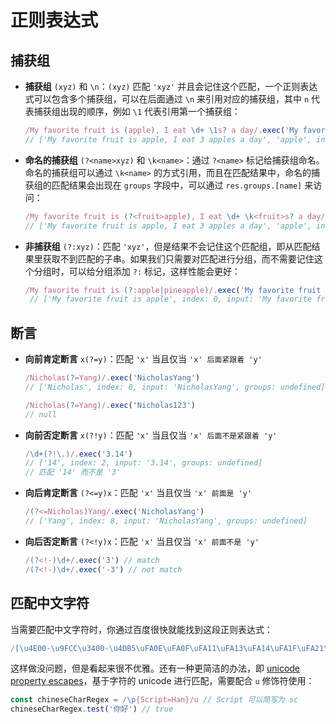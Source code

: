 # 正则表达式

## 捕获组
- **捕获组** `(xyz)` 和 `\n`：`(xyz)` 匹配 `'xyz'` 并且会记住这个匹配，一个正则表达式可以包含多个捕获组，可以在后面通过 `\n` 来引用对应的捕获组，其中 `n` 代表捕获组出现的顺序，例如 `\1` 代表引用第一个捕获组：
  ```js
  /My favorite fruit is (apple), I eat \d+ \1s? a day/.exec('My favorite fruit is apple, I eat 3 apples a day')
  // ['My favorite fruit is apple, I eat 3 apples a day', 'apple', index: 0, input: 'My favorite fruit is apple, I eat 3 apples a day', groups: undefined]
  ```
- **命名的捕获组** `(?<name>xyz)` 和 `\k<name>`：通过 `?<name>` 标记给捕获组命名。命名的捕获组可以通过 `\k<name>` 的方式引用，而且在匹配结果中，命名的捕获组的匹配结果会出现在 `groups` 字段中，可以通过 `res.groups.[name]` 来访问：
  ```js
  /My favorite fruit is (?<fruit>apple), I eat \d+ \k<fruit>s? a day/.exec('My favorite fruit is apple, I eat 3 apples a day')
  // ['My favorite fruit is apple, I eat 3 apples a day', 'apple', index: 0, input: 'My favorite fruit is apple, I eat 3 apples a day', groups: {fruit: 'apple'}]
  ```
- **非捕获组** `(?:xyz)`：匹配 `'xyz'`，但是结果不会记住这个匹配组，即从匹配结果里获取不到匹配的子串。如果我们只需要对匹配进行分组，而不需要记住这个分组时，可以给分组添加 `?:` 标记，这样性能会更好：
  ```js
  /My favorite fruit is (?:apple|pineapple)/.exec('My favorite fruit is apple')
   // ['My favorite fruit is apple', index: 0, input: 'My favorite fruit is apple', groups: undefined]
  ```

## 断言
- **向前肯定断言** `x(?=y)`：匹配 `'x'` 当且仅当 `'x' 后面紧跟着 'y'`
  ```js
  /Nicholas(?=Yang)/.exec('NicholasYang')
  // ['Nicholas', index: 0, input: 'NicholasYang', groups: undefined]

  /Nicholas(?=Yang)/.exec('Nicholas123')
  // null
  ```
- **向前否定断言** `x(?!y)`：匹配 `'x'` 当且仅当 `'x' 后面不是紧跟着 'y'`
  ```js
  /\d+(?!\.)/.exec('3.14')
  // ['14', index: 2, input: '3.14', groups: undefined]
  // 匹配 '14' 而不是 '3'
  ```
- **向后肯定断言** `(?<=y)x`：匹配 `'x'` 当且仅当 `'x' 前面是 'y'`
  ```js
  /(?<=Nicholas)Yang/.exec('NicholasYang')
  // ['Yang', index: 8, input: 'NicholasYang', groups: undefined]
  ```
- **向后否定断言** `(?<!y)x`：匹配 `'x'` 当且仅当 `'x' 前面不是 'y'`
  ```js
  /(?<!-)\d+/.exec('3') // match
  /(?<!-)\d+/.exec('-3') // not match
  ```

## 匹配中文字符
当需要匹配中文字符时，你通过百度很快就能找到这段正则表达式：
```js
/[\u4E00-\u9FCC\u3400-\u4DB5\uFA0E\uFA0F\uFA11\uFA13\uFA14\uFA1F\uFA21\uFA23\uFA24\uFA27-\uFA29]|[\ud840-\ud868][\udc00-\udfff]|\ud869[\udc00-\uded6\udf00-\udfff]|[\ud86a-\ud86c][\udc00-\udfff]|\ud86d[\udc00-\udf34\udf40-\udfff]|\ud86e[\udc00-\udc1d]/
```
这样做没问题，但是看起来很不优雅。还有一种更简洁的办法，即 [unicode property escapes](https://developer.mozilla.org/en-US/docs/Web/JavaScript/Guide/Regular_Expressions/Unicode_Property_Escapes)，基于字符的 unicode 进行匹配，需要配合 `u` 修饰符使用：
```js
const chineseCharRegex = /\p{Script=Han}/u // Script 可以简写为 sc
chineseCharRegex.test('你好') // true
```